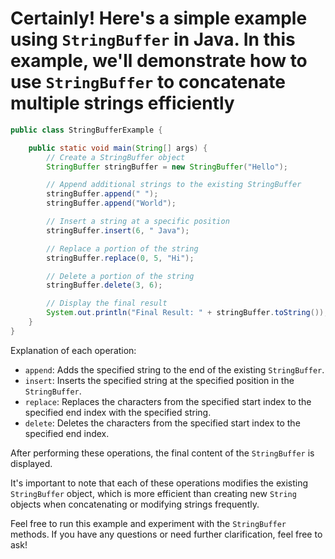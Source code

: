 # Certainly! Here's a simple example using `StringBuffer` in Java. In this example, we'll demonstrate how to use `StringBuffer` to concatenate multiple strings efficiently

```java
public class StringBufferExample {

    public static void main(String[] args) {
        // Create a StringBuffer object
        StringBuffer stringBuffer = new StringBuffer("Hello");

        // Append additional strings to the existing StringBuffer
        stringBuffer.append(" ");
        stringBuffer.append("World");

        // Insert a string at a specific position
        stringBuffer.insert(6, " Java");

        // Replace a portion of the string
        stringBuffer.replace(0, 5, "Hi");

        // Delete a portion of the string
        stringBuffer.delete(3, 6);

        // Display the final result
        System.out.println("Final Result: " + stringBuffer.toString());
    }
}
```

Explanation of each operation:

- `append`: Adds the specified string to the end of the existing `StringBuffer`.
- `insert`: Inserts the specified string at the specified position in the `StringBuffer`.
- `replace`: Replaces the characters from the specified start index to the specified end index with the specified string.
- `delete`: Deletes the characters from the specified start index to the specified end index.

After performing these operations, the final content of the `StringBuffer` is displayed.

It's important to note that each of these operations modifies the existing `StringBuffer` object, which is more efficient than creating new `String` objects when concatenating or modifying strings frequently.

Feel free to run this example and experiment with the `StringBuffer` methods. If you have any questions or need further clarification, feel free to ask!
